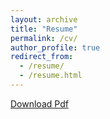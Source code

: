 ```yaml
---
layout: archive
title: "Resume"
permalink: /cv/
author_profile: true
redirect_from:
  - /resume/
  - /resume.html
---
```


<a href="../files/CV.pdf" download="cv_perronet">Download Pdf</a>

<object data="../files/CV.pdf" width="100%" height="100%" type='application/pdf'></object>
